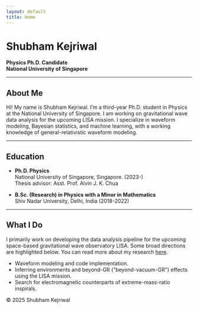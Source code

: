```yaml
---
layout: default
title: Home
---
```


# Shubham Kejriwal
**Physics Ph.D. Candidate**   
**National University of Singapore**  

---
## About Me

Hi! My name is Shubham Kejriwal. I’m a third-year Ph.D. student in Physics at the National University of Singapore. I am working on gravitational wave data analysis for the upcoming LISA mission. I specialize in waveform modeling, Bayesian statistics, and machine learning, with a working knowledge of general-relativistic waveform modeling.

---
## Education

- **Ph.D. Physics**  
    National University of Singapore, Singapore. (2023-)  
    Thesis advisor: Asst. Prof. Alvin J. K. Chua  

- **B.Sc. (Research) in Physics with a Minor in Mathematics**  
    Shiv Nadar University, Delhi, India (2018-2022)  

---
## What I Do

I primarily work on developing the data analysis pipeline for the upcoming space-based gravitational wave observatory LISA. Some broad directions are highlighted below. You can read more about my research [here](/shubham/research/).

- Waveform modeling and code implementation.  
- Inferring environments and beyond-GR ("beyond-vacuum-GR") effects using the LISA mission.  
- Search for electromagnetic counterparts of extreme-mass-ratio inspirals.

© 2025 Shubham Kejriwal
